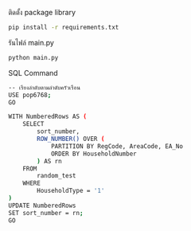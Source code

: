 ติดตั้ง package library
```bash
pip install -r requirements.txt
```

รันไฟล์ main.py
```bash
python main.py
```

SQL Command
```bash
-- เรียงลำดับตามลำดับครัวเรือน
USE pop6768;
GO

WITH NumberedRows AS (
    SELECT
        sort_number,
        ROW_NUMBER() OVER (
            PARTITION BY RegCode, AreaCode, EA_No
            ORDER BY HouseholdNumber
        ) AS rn
    FROM
        random_test
    WHERE
        HouseholdType = '1'
)
UPDATE NumberedRows
SET sort_number = rn;
GO
```